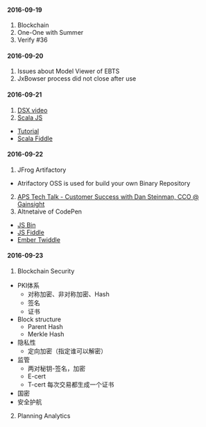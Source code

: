 #### 2016-09-19
1. Blockchain
2. One-One with Summer
3. Verify #36

#### 2016-09-20
1. Issues about Model Viewer of EBTS
2. JxBowser process did not close after use

#### 2016-09-21
1. [DSX video](https://ibm.6connex.com/event/BlueprintTalks/en-us/contents/61736/share?rid=home&nid=202229)
2. [Scala JS](https://www.scala-js.org/)
  - [Tutorial](https://www.scala-js.org/tutorial/)
  - [Scala Fiddle](https://scalafiddle.io/)

#### 2016-09-22
1. JFrog Artifactory
  - Atrifactory OSS is used for build your own Binary Repository
2. [APS Tech Talk - Customer Success with Dan Steinman, CCO @ Gainsight](https://w3-connections.ibm.com/blogs/apsengagement/entry/APS_Tech_Talk_Customer_Success_with_Dan_Steinman_CCO_Gainsight?lang=en_us)
3. Altnetaive of CodePen
  - [JS Bin](https://jsbin.com/?html,output)
  - [JS Fiddle](https://jsfiddle.net/)
  - [Ember Twiddle](https://ember-twiddle.com/)

#### 2016-09-23
1. Blockchain Security
  - PKI体系
    - 对称加密、非对称加密、Hash
    - 签名
    - 证书
  - Block structure
    - Parent Hash
    - Merkle Hash
  - 隐私性
    - 定向加密（指定谁可以解密）
  - 监管
    - 两对秘钥-签名，加密
    - E-cert
    - T-cert 每次交易都生成一个证书
  - 国密
  - 安全护航
2. Planning Analytics

